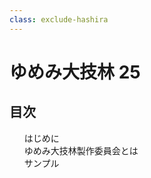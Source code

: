 ```yaml
---
class: exclude-hashira
---
```


# ゆめみ大技林 25

<nav id="toc" role="doc-toc">

## 目次

1. [はじめに](preface.html)
1. [ゆめみ大技林製作委員会とは](preface.html)
1. [サンプル](sample_chapter.html)

</nav>
